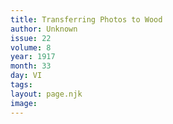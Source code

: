 ```yaml
---
title: Transferring Photos to Wood
author: Unknown
issue: 22
volume: 8
year: 1917
month: 33
day: VI
tags:
layout: page.njk
image:
---
```


